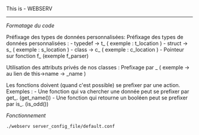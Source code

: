 This is - WEBSERV

-----------------------------------------------------------------

*Formatage du code*

Préfixage des types de données personnalisées:
Préfixage des types de données personnalisées :
	- typedef -> t_ ( exemple : t_location )
	- struct -> s_ ( exemple : s_location )
	- class -> c_ ( exemple : c_location )
	- Pointeur sur fonction f_ (exemple f_parser)

Utilisation des attributs privés de nos classes :
Prefixage par _ ( exemple -> au lien de this->name -> _name )

Les fonctions doivent (quand c'est possible) se prefixer par une action.
Exemples :
	- Une fonction qui va chercher une donnée peut se prefixer par get_. (get_name())
	- Une fonction qui retourne un booléen peut se prefixer par is_. (is_odd())

*Fonctionnement*
```bash
./webserv server_config_file/default.conf
